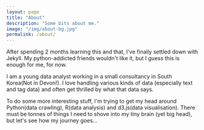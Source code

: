 ```yaml
---
layout: page
title: "About"
description: "Some bits about me."
image: "/img/about-bg.jpg"
permalink: /about/
---
```


<p>After spending 2 months learning this and that, I've finally settled down with Jekyll. My python-addicted friends wouldn't like it, but I guess this is enough for me, for now.</p>

<p>I am a young data analyst working in a small consultancy in South Korea(Not in Devon!). I love handling various kinds of data (especially text and tag data) and often get thrilled by what that data says.</p>

<p>To do some more interesting stuff, I'm trying to get my head around Python(data crawling), R(data analysis) and d3.js(data visualisation). There must be tonnes of things I need to shove into my tiny brain (yet big head), but let's see how my journey goes...</p>

